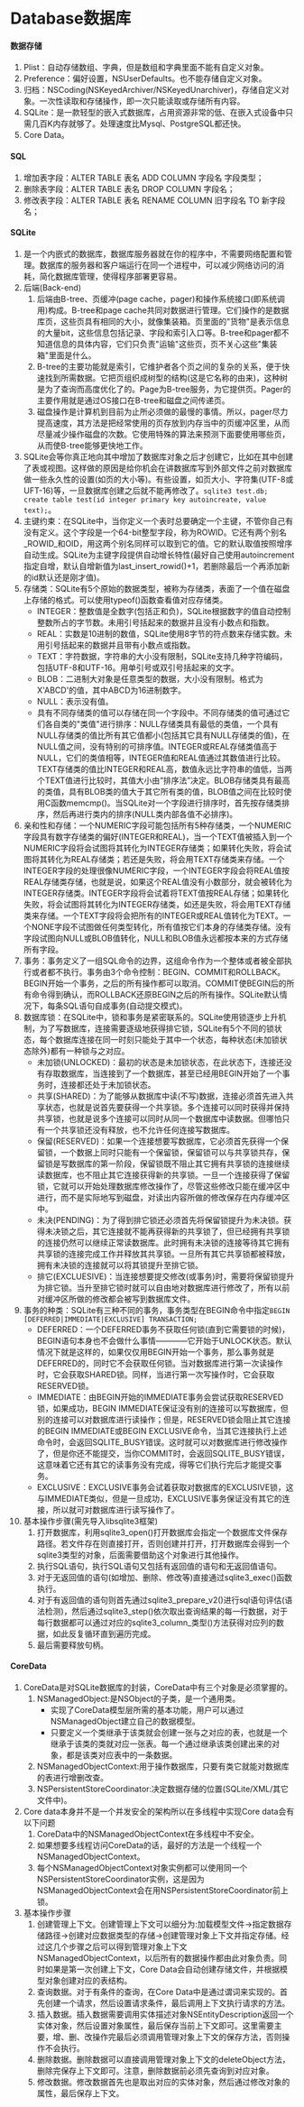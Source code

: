 # Database数据库


#### 数据存储
1. Plist：自动存储数组、字典，但是数组和字典里面不能有自定义对象。
2. Preference：偏好设置，NSUserDefaults。也不能存储自定义对象。
3. 归档：NSCoding(NSKeyedArchiver/NSKeyedUnarchiver)，存储自定义对象。一次性读取和存储操作，即一次只能读取或存储所有内容。
4. SQLite：是一款轻型的嵌入式数据库，占用资源非常的低、在嵌入式设备中只需几百K内存就够了。处理速度比Mysql、PostgreSQL都还快。
5. Core Data。

#### SQL
1. 增加表字段：ALTER TABLE 表名 ADD COLUMN 字段名 字段类型；
2. 删除表字段：ALTER TABLE 表名 DROP COLUMN 字段名；
3. 修改表字段：ALTER TABLE 表名 RENAME COLUMN 旧字段名 TO 新字段名；

#### SQLite
1. 是一个内嵌式的数据库，数据库服务器就在你的程序中，不需要网络配置和管理。数据库的服务器和客户端运行在同一个进程中，可以减少网络访问的消耗，简化数据库管理，使得程序部署更容易。
2. 后端(Back-end)
	1. 后端由B-tree、页缓冲(page cache，pager)和操作系统接口(即系统调用)构成。B-tree和page cache共同对数据进行管理。它们操作的是数据库页，这些页具有相同的大小，就像集装箱。页里面的"货物"是表示信息的大量bit，这些信息包括记录、字段和索引入口等。B-tree和pager都不知道信息的具体内容，它们只负责"运输"这些页，页不关心这些"集装箱"里面是什么。
	2. B-tree的主要功能就是索引，它维护者各个页之间的复杂的关系，便于快速找到所需数据。它把页组织成树型的结构(这是它名称的由来)，这种树是为了查询而高度优化了的。Page为B-tree服务，为它提供页。Pager的主要作用就是通过OS接口在B-tree和磁盘之间传递页。
	3. 磁盘操作是计算机到目前为止所必须做的最慢的事情。所以，pager尽力提高速度，其方法是把经常使用的页存放到内存当中的页缓冲区里，从而尽量减少操作磁盘的次数。它使用特殊的算法来预测下面要使用哪些页，从而使B-tree能够更快地工作。
3. SQLite会等你真正地向其中增加了数据库对象之后才创建它，比如在其中创建了表或视图。这样做的原因是给你机会在讲数据库写到外部文件之前对数据库做一些永久性的设置(如页的大小等)。有些设置，如页大小、字符集(UTF-8或UFT-16)等，一旦数据库创建之后就不能再修改了。`sqlite3 test.db; create table test(id integer primary key autoincreate, value text);`。
4. 主键约束：在SQLite中，当你定义一个表时总要确定一个主键，不管你自己有没有定义。这个字段是一个64-bit整型字段，称为ROWID。它还有两个别名_ROWID_和OID，用这两个别名同样可以取到它的值。它的默认取值按照增序自动生成。SQLite为主键字段提供自动增长特性(最好自己使用autoincrement指定自增，默认自增新值为last_insert_rowid()+1，若删除最后一个再添加新的id默认还是刚才值)。
5. 存储类：SQLite有5个原始的数据类型，被称为存储类，表面了一个值在磁盘上存储的格式。可以使用typeof()函数查看值对应存储类。
	* INTEGER：整数值是全数字(包括正和负)，SQLite根据数字的值自动控制整数所占的字节数。未用引号括起来的数据并且没有小数点和指数。
	* REAL：实数是10进制的数值，SQLite使用8字节的符点数来存储实数。未用引号括起来的数据并且带有小数点或指数。
	* TEXT：字符数据，字符串的大小没有限制，SQLite支持几种字符编码，包括UTF-8和UTF-16。用单引号或双引号括起来的文字。
	* BLOB：二进制大对象是任意类型的数据，大小没有限制。格式为X'ABCD'的值，其中ABCD为16进制数字。
	* NULL：表示没有值。
	* 具有不同存储类的值可以存储在同一个字段中。不同存储类的值可通过它们各自类的"类值"进行排序：NULL存储类具有最低的类值，一个具有NULL存储类的值比所有其它值都小(包括其它具有NULL存储类的值)，在NULL值之间，没有特别的可排序值。INTEGER或REAL存储类值高于NULL，它们的类值相等，INTEGER值和REAL值通过其数值进行比较。TEXT存储类的值比INTEGER和REAL高，数值永远比字符串的值低，当两个TEXT值进行比较时，其值大小由“排序法”决定。BLOB存储类具有最高的类值，具有BLOB类的值大于其它所有类的值，BLOB值之间在比较时使用C函数memcmp()。当SQLite对一个字段进行排序时，首先按存储类排序，然后再进行类内的排序(NULL类内部各值不必排序)。
6. 亲和性和存储：一个NUMERIC字段可能包括所有5种存储类，一个NUMERIC字段具有数字存储类的偏好(INTEGER和REAL)，当一个TEXT值被插入到一个NUMERIC字段将会试图将其转化为INTEGER存储类；如果转化失败，将会试图将其转化为REAL存储类；若还是失败，将会用TEXT存储类来存储。一个INTEGER字段的处理很像NUMERIC字段，一个INTEGER字段会将REAL值按REAL存储类存储，也就是说，如果这个REAL值没有小数部分，就会被转化为INTEGER存储类。INTEGER字段将会试着将TEXT值按REAL存储；如果转化失败，将会试图将其转化为INTEGER存储类，如还是失败，将会用TEXT存储类来存储。一个TEXT字段将会把所有的INTEGER或REAL值转化为TEXT。一个NONE字段不试图做任何类型转化，所有值按它们本身的存储类存储。没有字段试图向NULL或BLOB值转化，NULL和BLOB值永远都按本来的方式存储所有字段。
7. 事务：事务定义了一组SQL命令的边界，这组命令作为一个整体或者被全部执行或者都不执行。事务由3个命令控制：BEGIN、COMMIT和ROLLBACK。BEGIN开始一个事务，之后的所有操作都可以取消。COMMIT使BEGIN后的所有命令得到确认，而ROLLBACK还原BEGIN之后的所有操作。SQLite默认情况下，每条SQL语句自成事务(自动提交模式)。
8. 数据库锁：在SQLite中，锁和事务是紧密联系的。SQLite使用锁逐步上升机制，为了写数据库，连接需要逐级地获得排它锁，SQLite有5个不同的锁状态，每个数据库连接在同一时刻只能处于其中一个状态，每种状态(未加锁状态除外)都有一种锁与之对应。
	* 未加锁(UNLOCKED)：最初的状态是未加锁状态，在此状态下，连接还没有存取数据库，当连接到了一个数据库，甚至已经用BEGIN开始了一个事务时，连接都还处于未加锁状态。
	* 共享(SHARED)：为了能够从数据库中读(不写)数据，连接必须首先进入共享状态，也就是说首先要获得一个共享锁。多个连接可以同时获得并保持共享锁，也就是说多个连接可以同时从同一个数据库中读数据。但哪怕只有一个共享锁还没有释放，也不允许任何连接写数据库。
	* 保留(RESERVED)：如果一个连接想要写数据库，它必须首先获得一个保留锁，一个数据上同时只能有一个保留锁，保留锁可以与共享锁共存，保留锁是写数据库的第一阶段，保留锁既不阻止其它拥有共享锁的连接继续读数据库，也不阻止其它连接获得新的共享锁。一旦一个连接获得了保留锁，它就可以开始处理数据库修改操作了，尽管这些修改只能在缓冲区中进行，而不是实际地写到磁盘，对读出内容所做的修改保存在内存缓冲区中。
	* 未决(PENDING)：为了得到排它锁还必须首先将保留锁提升为未决锁。获得未决锁之后，其它连接就不能再获得新的共享锁了，但已经拥有共享锁的连接仍然可以继续正常读数据库。此时拥有未决锁的连接等待其它拥有共享锁的连接完成工作并释放其共享锁。一旦所有其它共享锁都被释放，拥有未决锁的连接就可以将其锁提升至排它锁。
	* 排它(EXCLUESIVE)：当连接想要提交修改(或事务)时，需要将保留锁提升为排它锁。当升至排它锁时就可以自由地对数据库进行修改了，所有以前对缓冲区所做的修改都会被写到数据库文件。
9. 事务的种类：SQLite有三种不同的事务，事务类型在BEGIN命令中指定`BEGIN [DEFERRED|IMMEDIATE|EXCLUSIVE] TRANSACTION;`
	* DEFERRED：一个DEFERRED事务不获取任何锁(直到它需要锁的时候)，BEGIN语句本身也不会做什么事情————它开始于UNLOCK状态。默认情况下就是这样的，如果仅仅用BEGIN开始一个事务，那么事务就是DEFERRED的，同时它不会获取任何锁。当对数据库进行第一次读操作时，它会获取SHARED锁。同样，当进行第一次写操作时，它会获取RESERVED锁。
	* IMMEDIATE：由BEGIN开始的IMMEDIATE事务会尝试获取RESERVED锁，如果成功，BEGIN IMMEDIATE保证没有别的连接可以写数据库，但别的连接可以对数据库进行读操作；但是，RESERVED锁会阻止其它连接的BEGIN IMMEDIATE或BEGIN EXCLUSIVE命令，当其它连接执行上述命令时，会返回SQLITE_BUSY错误。这时就可以对数据库进行修改操作了，但是你还不能提交，当你COMMIT时，会返回SQLITE_BUSY错误，这意味着它还有其它的读事务没有完成，得等它们执行完后才能提交事务。
	* EXCLUSIVE：EXCLUSIVE事务会试着获取对数据库的EXCLUSIVE锁，这与IMMEDIATE类似，但是一旦成功，EXCLUSIVE事务保证没有其它的连接，所以就可对数据库进行读写操作了。
10. 基本操作步骤(需先导入libsqlite3框架)
	1. 打开数据库，利用sqlite3_open()打开数据库会指定一个数据库文件保存路径。若文件存在则直接打开，否则创建并打开，打开数据库会得到一个sqlite3类型的对象，后面需要借助这个对象进行其他操作。
	2. 执行SQL语句，执行SQL语句又包括有返回值的语句和无返回值语句。
	3. 对于无返回值的语句(如增加、删除、修改等)直接通过sqlite3_exec()函数执行。
	4. 对于有返回值的语句则首先通过sqlite3_prepare_v2()进行sql语句评估(语法检测)，然后通过sqlite3_step()依次取出查询结果的每一行数据，对于每行数据都可以通过对应的sqlite3_column_类型()方法获得对应列的数据，如此反复循环直到遍历完成。
	5. 最后需要释放句柄。

#### CoreData
1. CoreData是对SQLite数据库的封装，CoreData中有三个对象是必须掌握的。
	1. NSManagedObject:是NSObject的子类，是一个通用类。
		* 实现了CoreData模型层所需的基本功能，用户可以通过NSManagedObject建立自己的数据模型。
		* 只要定义一个类继承于该类就会创建一张与之对应的表，也就是一个继承于该类的类就对应一张表。每一个通过继承该类创建出来的对象，都是该类对应表中的一条数据。
	2. NSManagedObjectContext:用于操作数据库，只要有类它就能对数据库的表进行增删改查。
	3. NSPersistentStoreCoordinator:决定数据存储的位置(SQLite/XML/其它文件中)。
2. Core data本身并不是一个并发安全的架构所以在多线程中实现Core data会有以下问题
	1. CoreData中的NSManagedObjectContext在多线程中不安全。
	2. 如果想要多线程访问CoreData的话，最好的方法是一个线程一个NSManagedObjectContext。
	3. 每个NSManagedObjectContext对象实例都可以使用同一个NSPersistentStoreCoordinator实例，这是因为NSManagedObjectContext会在用NSPersistentStoreCoordinator前上锁。
3. 基本操作步骤
	1. 创建管理上下文。创建管理上下文可以细分为:加载模型文件->指定数据存储路径->创建对应数据类型的存储->创建管理对象上下文并指定存储。经过这几个步骤之后可以得到管理对象上下文NSManagedObjectContext，以后所有的数据操作都由此对象负责。同时如果是第一次创建上下文，Core Data会自动创建存储文件，并根据模型对象创建对应的表结构。
	2. 查询数据。对于有条件的查询，在Core Data中是通过谓词来实现的。首先创建一个请求，然后设置请求条件，最后调用上下文执行请求的方法。
	3. 插入数据。插入数据需要调用实体描述对象NSEntityDescription返回一个实体对象，然后设置对象属性，最后保存当前上下文即可。这里需要主要，增、删、改操作完最后必须调用管理对象上下文的保存方法，否则操作不会执行。
	4. 删除数据。删除数据可以直接调用管理对象上下文的deleteObject方法，删除完保存上下文即可。注意，删除数据前必须先查询到对应对象。
	5. 修改数据。修改数据首先也是取出对应的实体对象，然后通过修改对象的属性，最后保存上下文。


